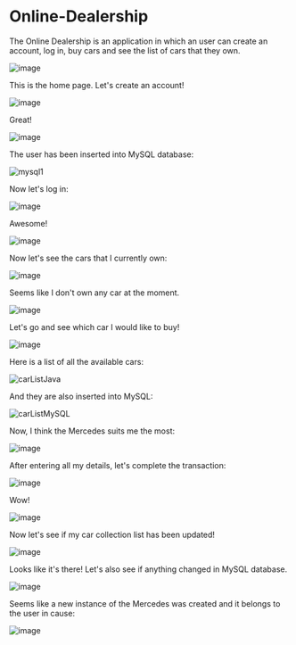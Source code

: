 # Online-Dealership
The Online Dealership is an application in which an user can create an account, log in, buy cars and see the list of cars that they own.


![image](https://github.com/DenisVoinescu/Online-Dealership/assets/126812746/2555523e-51b7-4884-a683-cfcabec9473d)


This is the home page. Let's create an account!

![image](https://github.com/DenisVoinescu/Online-Dealership/assets/126812746/b0029933-aaf3-4f6a-af9e-f34bdb43de69)

Great!

![image](https://github.com/DenisVoinescu/Online-Dealership/assets/126812746/2c57c18e-8899-41c4-8d8b-b2a7b1ef0c60)

The user has been inserted into MySQL database: 

![mysql1](https://github.com/DenisVoinescu/Online-Dealership/assets/126812746/50a33ec1-47dd-438c-b643-58a811a2842a)

Now let's log in: 

![image](https://github.com/DenisVoinescu/Online-Dealership/assets/126812746/7f25102f-ceba-4345-ab10-16af41cd33d1)


Awesome!

![image](https://github.com/DenisVoinescu/Online-Dealership/assets/126812746/56877745-f48d-4330-8906-ce3b01a7959b)

Now let's see the cars that I currently own: 

![image](https://github.com/DenisVoinescu/Online-Dealership/assets/126812746/162e4853-9805-49af-9a4a-9b186eef4fef)

Seems like I don't own any car at the moment.

![image](https://github.com/DenisVoinescu/Online-Dealership/assets/126812746/8a89a67d-a0f1-4b22-a07d-3b7f5226fa75)

Let's go and see which car I would like to buy!

![image](https://github.com/DenisVoinescu/Online-Dealership/assets/126812746/e3d0e879-a3a2-453a-9798-ddd2cc74401c)

Here is a list of all the available cars: 

![carListJava](https://github.com/DenisVoinescu/Online-Dealership/assets/126812746/20fd5804-2521-4791-aa73-3b82e52eac6f)

And they are also inserted into MySQL: 

![carListMySQL](https://github.com/DenisVoinescu/Online-Dealership/assets/126812746/7160f28e-0043-44c4-9028-f0bbc35eda04)

Now, I think the Mercedes suits me the most: 

![image](https://github.com/DenisVoinescu/Online-Dealership/assets/126812746/fe105dcd-8abe-40ac-a363-c3ad6bf9cd67)

After entering all my details, let's complete the transaction: 

![image](https://github.com/DenisVoinescu/Online-Dealership/assets/126812746/a033ae34-133d-4efa-a44d-a716628ad590)

Wow!

![image](https://github.com/DenisVoinescu/Online-Dealership/assets/126812746/e33c7578-8166-4acd-b24f-1fa9efb559de)

Now let's see if my car collection list has been updated! 

![image](https://github.com/DenisVoinescu/Online-Dealership/assets/126812746/2c520704-021a-42c2-b702-8dc2362fef3b)

Looks like it's there! Let's also see if anything changed in MySQL database.

![image](https://github.com/DenisVoinescu/Online-Dealership/assets/126812746/69e0811b-26b2-455c-81ba-07bdd0441175)

Seems like a new instance of the Mercedes was created and it belongs to the user in cause: 

![image](https://github.com/DenisVoinescu/Online-Dealership/assets/126812746/20435e37-cef5-4aa7-b6d1-2afe3077e91d)














